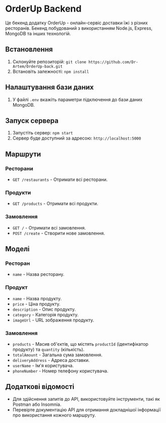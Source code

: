 # OrderUp Backend

Це бекенд додатку OrderUp - онлайн-сервіс доставки їжі з різних ресторанів. Бекенд побудований з використанням Node.js, Express, MongoDB та інших технологій.

## Встановлення

1. Склонуйте репозиторій: `git clone https://github.com/Dr-Artem/OrderUp-back.git`
2. Встановіть залежності: `npm install`

## Налаштування бази даних

1. У файлі `.env` вкажіть параметри підключення до бази даних MongoDB.

## Запуск сервера

1. Запустіть сервер: `npm start`
2. Сервер буде доступний за адресою: `http://localhost:5000`

## Маршрути

### Ресторани

-   `GET /restaurants` - Отримати всі ресторани.

### Продукти

-   `GET /products` - Отримати всі продукти.

### Замовлення

-   `GET /` - Отримати всі замовлення.
-   `POST /create` - Створити нове замовлення.

## Моделі

### Ресторан

-   `name` - Назва ресторану.

### Продукт

-   `name` - Назва продукту.
-   `price` - Ціна продукту.
-   `description` - Опис продукту.
-   `category` - Категорія продукту.
-   `imageUrl` - URL зображення продукту.

### Замовлення

-   `products` - Масив об'єктів, що містять `productId` (ідентифікатор продукту) та `quantity` (кількість).
-   `totalAmount` - Загальна сума замовлення.
-   `deliveryAddress` - Адреса доставки.
-   `userName` - Ім'я користувача.
-   `phoneNumber` - Номер телефону користувача.

## Додаткові відомості

-   Для здійснення запитів до API, використовуйте інструменти, такі як Postman або Insomnia.
-   Перевірте документацію API для отримання докладнішої інформації про використання кожного маршруту.
